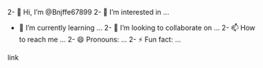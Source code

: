 2- 👋 Hi, I’m @Bnjffe67899
2- 👀 I’m interested in ...
- 🌱 I’m currently learning ...
2- 💞️ I’m looking to collaborate on ...
2- 📫 How to reach me ...
2- 😄 Pronouns: ...
2- ⚡ Fun fact: ...

<!---
Bnjffe67899/Bnjffe67899 is a ✨ special ✨ repository because its `README.md` (this file) appears on your GitHub profile.
You can click the Preview link to take a look at your changes.
--->link
